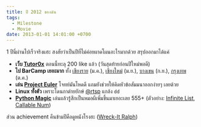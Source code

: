 ```yaml
---
title: ปี 2012 ของฉัน
tags:
  - Milestone
  - Movie
date: 2013-01-01 14:01:00 +0700
---
```


1 ปีนี่ผ่านไปเร็วจริงแฮะ สงสัยว่าเป็นปีที่ไม่ค่อยผาดโผนอะไรมากด้วย สรุปออกมาได้แค่

-   __เว็บ [Tutor0x][]__ ตอนนี้ทะลุ 200 like แล้ว (วันสุดท้ายก่อนปีใหม่พอดี)
-   __ไป BarCamp เยอะมาก__ ทั้ง [เชียงราย][barcamp chiangrai] (ม.ค.), [เชียงใหม่][barcamp chiangmai] (ม.ย.), [บางเขน][barcamp bangkhen] (ก.ย.), [กรุงเทพ][barcamp bangkok] (ต.ค.)
-   __เล่น [Project Euler][]__ โจทย์มันโหดดี
    แถมยังช่วยให้คิดหัวข้อสัมมนาออกง่ายๆ เลยด้วย
-   __Linux ทั้งตัว__ เพราะโดนกาต่ายยักษ์ [@rtsp][] แกล้ง `dd`
-   __[Python Magic][]__ เล่นแล้วรู้สึกเป็นหมอผีเพิ่มขึ้นมาเยอะเลย 555+ (ตัวอย่าง: [Infinite List][], [Callable Num][])

ส่วน achievement คืนข้ามปีคือดูหนังโรงฮะ ([Wreck-It Ralph][])


[Infinite List]: /2012/08/30/python-infinite-list.html
[Callable Num]: /2012/12/14/9-div-3-mul-group-2-plus-1.html

[@rtsp]: //twitter.com/rtsp

[Tutor0x]: //tutor0x.blogspot.com
[barcamp chiangrai]: //www.barcampchiangrai.org/
[barcamp chiangmai]: //barcampchiangmai.org/
[barcamp bangkhen]: //barcampbangkhen.org/
[barcamp bangkok]: //www.barcampbangkok.org/
[Project Euler]: //projecteuler.net
[Python Magic]: //www.rafekettler.com/magicmethods.html
[Wreck-It Ralph]: //www.imdb.com/title/tt1772341/
